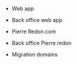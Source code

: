 - Web app
- Back office web app

- Pierre Redon.com
- Back office Pierre redon

- Migration domains
